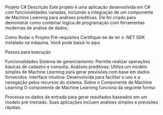 Projeto C#
Descrição
Este projeto é uma aplicação desenvolvida em C# com funcionalidades variadas, incluindo a integração de um componente de Machine Learning para análises preditivas. Ele foi criado para demonstrar como combinar lógica de programação com ferramentas modernas de análise de dados.

Como Rodar o Projeto
Pré-requisitos
Certifique-se de ter o .NET SDK instalado na máquina. Você pode baixá-lo aqui.

Passos para execução



Funcionalidades
Sistema de gerenciamento: Permite realizar operações básicas de cadastro e consulta.
Análises preditivas: Utiliza um modelo simples de Machine Learning para gerar previsões com base em dados fornecidos.
Interface intuitiva: Desenvolvida para facilitar o uso e a navegação pelos recursos do sistema.
Sobre o Componente de Machine Learning
O componente de Machine Learning funciona da seguinte forma:

Processa os dados de entrada para gerar resultados baseados em um modelo pré-treinado.
Suas aplicações incluem análises simples e previsões rápidas.
